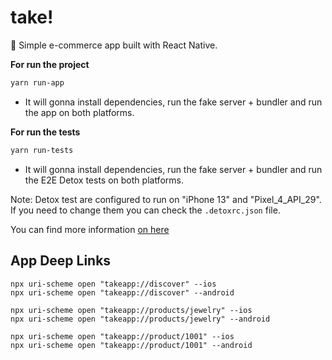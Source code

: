 # take!

🛒 Simple e-commerce app built with React Native.

**For run the project**
```bash
yarn run-app
```

- It will gonna install dependencies, run the fake server + bundler and run the app on both platforms.

**For run the tests**
```bash
yarn run-tests
```
- It will gonna install dependencies, run the fake server + bundler and run the E2E Detox tests on both platforms.

Note: Detox test are configured to run on "iPhone 13" and "Pixel_4_API_29". If you need to change them you can check the `.detoxrc.json` file.

You can find more information [on here](https://wix.github.io/Detox/docs/introduction/project-setup#step-3-device-configs)

## App Deep Links
```
npx uri-scheme open "takeapp://discover" --ios
npx uri-scheme open "takeapp://discover" --android

npx uri-scheme open "takeapp://products/jewelry" --ios
npx uri-scheme open "takeapp://products/jewelry" --android

npx uri-scheme open "takeapp://product/1001" --ios
npx uri-scheme open "takeapp://product/1001" --android
```